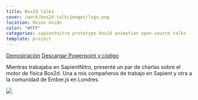 ```yaml
---
title: Box2d talks
cover: /work/box2d-talk/images/logo.png
location: Reino Unido
color: "#FFF"
categories: sapientnitro prototype box2d animation open-source talks
template: project
---
```


<p class="align-center">
<a class="btn external" role="button" href="https://work.joanmira.com/talks/box2d/demo/" target="_blank" rel="noopener noreferrer">Demostración</a>
<a class="btn github" role="button" href="https://work.joanmira.com/talks/box2d/brown_bag_box2d.zip" target="_blank" rel="noopener noreferrer">Descargar Powerpoint y código</a>
</p>

Mientras trabajaba en SapientNitro, presenté un par de charlas sobre el motor de física Box2d. Una a mis compañeros de trabajo en Sapient y otra a la comunidad de Ember.js en Londres.

![](/work/box2d-talk/images/1.png)
